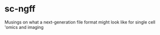 # sc-ngff
Musings on what a next-generation file format might look like for single cell 'omics and imaging
